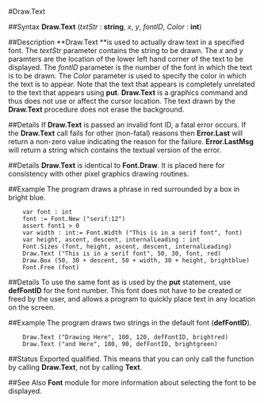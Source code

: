 
#Draw.Text

##Syntax
**Draw.Text** (_txtStr_ : **string**, _x_, _y_, _fontID_, _Color_ : **int**)



##Description
**Draw.Text **is used to actually draw text in a specified font. The _textStr_ parameter contains the string to be drawn. The _x_ and _y_ paramters are the location of the lower left hand corner of the text to be displayed. The _fontID_ parameter is the number of the font in which the text is to be drawn. The _Color_ parameter is used to specify the color in which the text is to appear.
Note that the text that appears is completely unrelated to the text that appears using **put**. **Draw.Text** is a graphics command and thus does not use or affect the cursor location.
The text drawn by the **Draw.Text** procedure does not erase the background.



##Details
If **Draw.Text** is passed an invalid font ID, a fatal error occurs. If the **Draw.Text** call fails for other (non-fatal) reasons then **Error.Last** will return a non-zero value indicating the reason for the failure. **Error.LastMsg** will return a string which contains the textual version of the error.



##Details
**Draw.Text** is identical to **Font.Draw**. It is placed here for consistency with other pixel graphics drawing routines.



##Example
The program draws a phrase in red surrounded by a box in bright blue.


        var font : int
        font := Font.New ("serif:12")
        assert font1 > 0
        var width : int:= Font.Width ("This is in a serif font", font)
        var height, ascent, descent, internalLeading : int
        Font.Sizes (font, height, ascent, descent, internalLeading)
        Draw.Text ("This is in a serif font", 50, 30, font, red)
        Draw.Box (50, 30 + descent, 50 + width, 30 + height, brightblue)
        Font.Free (font)
##Details
To use the same font as is used by the **put** statement, use **defFontID** for the font number.  This font does not have to be created or freed by the user, and allows a program to quickly place text in any location on the screen.



##Example
The program draws two strings in the default font (**defFontID**).


        Draw.Text ("Drawing Here", 100, 120, defFontID, brightred)
        Draw.Text ("and Here", 180, 90, defFontID, brightgreen)
##Status
Exported qualified.
This means that you can only call the function by calling **Draw.Text**, not by calling **Text**.



##See Also
**Font** module for more information about selecting the font to be displayed.


